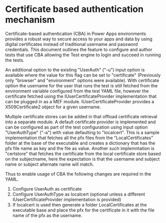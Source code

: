 # Certificate based authentication mechanism

Certificate-based authentication (CBA) in Power Apps environments provides a robust way to secure access to your apps and data by using digital certificates instead of traditional username and password credentials. 
This document outlines the feature to configure and author tests that use CBA allowing the Test engine to login and succeed in running the tests.

An additional option to the existing "UserAuth" ("-u") input option is available where the value for this flag can be set to "certificate" (Previously only "browser" and "environment" options were available). With certificate option the username for the user that runs the test is still fetched from the environment variable configured from the test YAML file, however the certificate fetched using the IUserCertificateProvider implementation that can be plugged in as a MEF module. IUserCertificateProvider provides a X509Certificate2 object for a given username.

Multiple certificate stores can be added in that offload certificate retrieval into a separate module. A default certificate provider is implemented and can be configured as part of the test configuration using input option "UserAuthType" ("-a") with value defaulting to "localcert". This is a sample implementation that fetches all the pfx files from the "LocalCertificates" folder at the base of the executable and creates a dictionary that has the pfx file name as key and the file as value. Another such implemntation is "certstore" that fetches the certificate from the local certificate store based on the subjectname, here the expectation is that the username and subject name or subject alternate name will match.

Thus to enable usage of CBA the following changes are required in the YAML. 
1. Configure UserAuth as certificate
2. Configure UserAuthType as localcert (optional unless a different IUserCertificateProvider implementation is provided)
3. If localcert is used then generate a folder LocalCertificates at the executable base and place the pfx for the certificate in it with the file name of the pfx as the username.